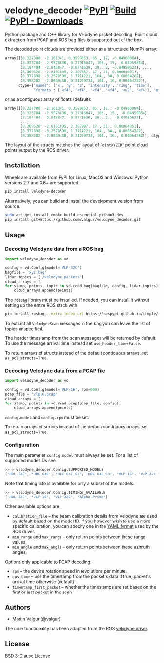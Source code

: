 # velodyne_decoder [![PyPI](https://img.shields.io/pypi/v/velodyne-decoder)](https://pypi.org/project/velodyne-decoder/) [![Build](https://github.com/valgur/velodyne_decoder/actions/workflows/build.yml/badge.svg?event=push)](https://github.com/valgur/velodyne_decoder/actions/workflows/build.yml) [![PyPI - Downloads](https://img.shields.io/pypi/dm/velodyne-decoder)](https://pypistats.org/packages/velodyne-decoder)

Python package and C++ library for Velodyne packet decoding. Point cloud extraction from PCAP and ROS bag files is
supported out of the box.

The decoded point clouds are provided either as a structured NumPy array:

```python
array([(8.327308, -2.161341, 0.3599853, 85., 17, -0.04960084),
       (8.323784, -2.9578836, 0.27016047, 102., 15, -0.04959854),
       (8.184404, -2.845847, -0.8741639, 39., 2, -0.04959623), ...,
       (8.369528, -2.8161895, 2.307987, 17., 31, 0.00064051),
       (8.377898, -3.2570598, 1.7714221, 104., 30, 0.00064282),
       (8.358282, -2.8030438, 0.31229734, 104., 16, 0.00064282)],
      dtype={'names': ['x', 'y', 'z', 'intensity', 'ring', 'time'],
             'formats': ['<f4', '<f4', '<f4', '<f4', '<u2', '<f4'], 'offsets': [0, 4, 8, 16, 20, 24], 'itemsize': 32})
```

or as a contiguous array of floats (default):

```python
array([[8.327308, -2.161341, 0.3599853, 85., 17., -0.04960084],
       [8.323784, -2.9578836, 0.27016047, 102., 15., -0.04959854],
       [8.184404, -2.845847, -0.8741639, 39., 2., -0.04959623],
       ...,
       [8.369528, -2.8161895, 2.307987, 17., 31., 0.00064051],
       [8.377898, -3.2570598, 1.7714221, 104., 30., 0.00064282],
       [8.358282, -2.8030438, 0.31229734, 104., 16., 0.00064282]], dtype=float32)
```

The layout of the structs matches the layout of `PointXYZIRT` point cloud points output by the ROS driver.

## Installation

Wheels are available from PyPI for Linux, MacOS and Windows. Python versions 2.7 and 3.6+ are supported.

```bash
pip install velodyne-decoder
```

Alternatively, you can build and install the development version from source.

```bash
sudo apt-get install cmake build-essential python3-dev
pip install git+https://github.com/valgur/velodyne_decoder.git
```

## Usage

### Decoding Velodyne data from a ROS bag

```python
import velodyne_decoder as vd

config = vd.Config(model='VLP-32C')
bagfile = 'xyz.bag'
lidar_topics = ['/velodyne_packets']
cloud_arrays = []
for stamp, points, topic in vd.read_bag(bagfile, config, lidar_topics):
    cloud_arrays.append(points)
```

The `rosbag` library must be installed. If needed, you can install it without setting up the entire ROS stack with

```bash
pip install rosbag --extra-index-url https://rospypi.github.io/simple/
```

To extract all `VelodyneScan` messages in the bag you can leave the list of topics unspecified.

The header timestamp from the scan messages will be returned by default. To use the message arrival time instead
set `use_header_time=False`.

To return arrays of structs instead of the default contiguous arrays, set `as_pcl_structs=True`.

### Decoding Velodyne data from a PCAP file

```python
import velodyne_decoder as vd

config = vd.Config(model='VLP-16', rpm=600)
pcap_file = 'vlp16.pcap'
cloud_arrays = []
for stamp, points in vd.read_pcap(pcap_file, config):
    cloud_arrays.append(points)
```

`config.model` and `config.rpm` must be set.

To return arrays of structs instead of the default contiguous arrays, set `as_pcl_structs=True`.

### Configuration

The main parameter `config.model` must always be set. For a list of supported model IDs see

```python
>> > velodyne_decoder.Config.SUPPORTED_MODELS
['HDL-32E', 'HDL-64E', 'HDL-64E_S2', 'HDL-64E_S3', 'VLP-16', 'VLP-32C', 'Alpha Prime']
```

Note that timing info is available for only a subset of the models:

```python
>> > velodyne_decoder.Config.TIMINGS_AVAILABLE
['HDL-32E', 'VLP-16', 'VLP-32C', 'Alpha Prime']
```

Other available options are:

* `calibration_file` – the beam calibration details from Velodyne are used by default based on the model ID. If you
  however wish to use a more specific calibration, you can specify one in
  the [YAML format](https://wiki.ros.org/velodyne_pointcloud#gen_calibration.py) used by the ROS driver.
* `min_range` and `max_range` – only return points between these range values.
* `min_angle` and `max_angle` – only return points between these azimuth angles.

Options only applicable to PCAP decoding:

* `rpm` – the device rotation speed in revolutions per minute.
* `gps_time` – use the timestamp from the packet's data if true, packet's arrival time otherwise (default).
* `timestamp_first_packet` – whether the timestamps are set based on the first or last packet in the scan

## Authors

* Martin Valgur ([@valgur](https://github.com/valgur))

The core functionality has been adapted from the ROS [velodyne driver](https://github.com/ros-drivers/velodyne).

## License

[BSD 3-Clause License](LICENSE)
